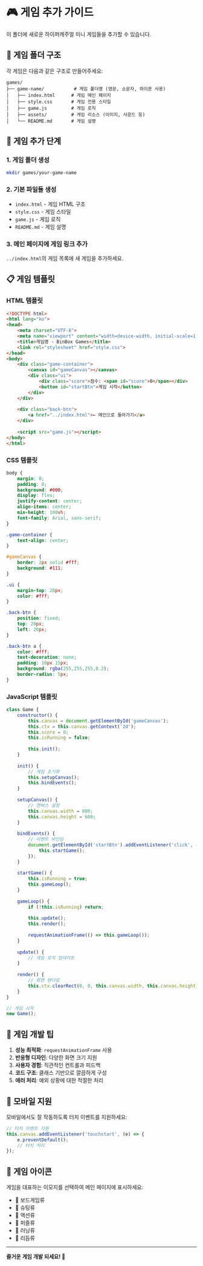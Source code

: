 # 🎮 게임 추가 가이드

이 폴더에 새로운 하이퍼캐주얼 미니 게임들을 추가할 수 있습니다.

## 📁 게임 폴더 구조

각 게임은 다음과 같은 구조로 만들어주세요:

```
games/
├── game-name/           # 게임 폴더명 (영문, 소문자, 하이픈 사용)
│   ├── index.html      # 게임 메인 페이지
│   ├── style.css       # 게임 전용 스타일
│   ├── game.js         # 게임 로직
│   ├── assets/         # 게임 리소스 (이미지, 사운드 등)
│   └── README.md       # 게임 설명
```

## 🎯 게임 추가 단계

### 1. 게임 폴더 생성
```bash
mkdir games/your-game-name
```

### 2. 기본 파일들 생성
- `index.html` - 게임 HTML 구조
- `style.css` - 게임 스타일
- `game.js` - 게임 로직
- `README.md` - 게임 설명

### 3. 메인 페이지에 게임 링크 추가
`../index.html`의 게임 목록에 새 게임을 추가하세요.

## 📋 게임 템플릿

### HTML 템플릿
```html
<!DOCTYPE html>
<html lang="ko">
<head>
    <meta charset="UTF-8">
    <meta name="viewport" content="width=device-width, initial-scale=1.0">
    <title>게임명 - BinBox Games</title>
    <link rel="stylesheet" href="style.css">
</head>
<body>
    <div class="game-container">
        <canvas id="gameCanvas"></canvas>
        <div class="ui">
            <div class="score">점수: <span id="score">0</span></div>
            <button id="startBtn">게임 시작</button>
        </div>
    </div>
    
    <div class="back-btn">
        <a href="../index.html">← 메인으로 돌아가기</a>
    </div>
    
    <script src="game.js"></script>
</body>
</html>
```

### CSS 템플릿
```css
body {
    margin: 0;
    padding: 0;
    background: #000;
    display: flex;
    justify-content: center;
    align-items: center;
    min-height: 100vh;
    font-family: Arial, sans-serif;
}

.game-container {
    text-align: center;
}

#gameCanvas {
    border: 2px solid #fff;
    background: #111;
}

.ui {
    margin-top: 20px;
    color: #fff;
}

.back-btn {
    position: fixed;
    top: 20px;
    left: 20px;
}

.back-btn a {
    color: #fff;
    text-decoration: none;
    padding: 10px 15px;
    background: rgba(255,255,255,0.2);
    border-radius: 5px;
}
```

### JavaScript 템플릿
```javascript
class Game {
    constructor() {
        this.canvas = document.getElementById('gameCanvas');
        this.ctx = this.canvas.getContext('2d');
        this.score = 0;
        this.isRunning = false;
        
        this.init();
    }
    
    init() {
        // 게임 초기화
        this.setupCanvas();
        this.bindEvents();
    }
    
    setupCanvas() {
        // 캔버스 설정
        this.canvas.width = 800;
        this.canvas.height = 600;
    }
    
    bindEvents() {
        // 이벤트 바인딩
        document.getElementById('startBtn').addEventListener('click', () => {
            this.startGame();
        });
    }
    
    startGame() {
        this.isRunning = true;
        this.gameLoop();
    }
    
    gameLoop() {
        if (!this.isRunning) return;
        
        this.update();
        this.render();
        
        requestAnimationFrame(() => this.gameLoop());
    }
    
    update() {
        // 게임 로직 업데이트
    }
    
    render() {
        // 화면 렌더링
        this.ctx.clearRect(0, 0, this.canvas.width, this.canvas.height);
    }
}

// 게임 시작
new Game();
```

## 🔧 게임 개발 팁

1. **성능 최적화**: `requestAnimationFrame` 사용
2. **반응형 디자인**: 다양한 화면 크기 지원
3. **사용자 경험**: 직관적인 컨트롤과 피드백
4. **코드 구조**: 클래스 기반으로 깔끔하게 구성
5. **에러 처리**: 예외 상황에 대한 적절한 처리

## 📱 모바일 지원

모바일에서도 잘 작동하도록 터치 이벤트를 지원하세요:

```javascript
// 터치 이벤트 지원
this.canvas.addEventListener('touchstart', (e) => {
    e.preventDefault();
    // 터치 처리
});
```

## 🎨 게임 아이콘

게임을 대표하는 이모지를 선택하여 메인 페이지에 표시하세요:
- 🎲 보드게임류
- 🎯 슈팅류  
- 🚀 액션류
- 🧩 퍼즐류
- 🏃 러닝류
- 🎵 리듬류

---

**즐거운 게임 개발 되세요! 🎉**
